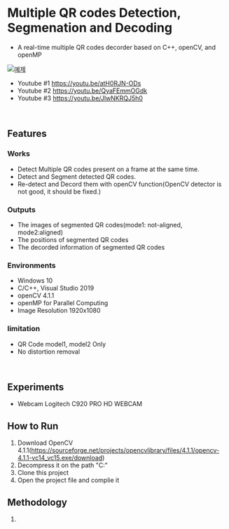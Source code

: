 # Multiple QR codes Detection, Segmenation and Decoding

* A real-time multiple QR codes decorder based on C++, openCV, and openMP

[![예제](http://img.youtube.com/vi/atH0RJN-ODs/0.jpg)](https://youtu.be/atH0RJN-ODs?t=0s) 
<br>

* Youtube #1 https://youtu.be/atH0RJN-ODs
* Youtube #2 https://youtu.be/QyaFEmmOGdk
* Youtube #3 https://youtu.be/JlwNKRQJ5h0
<br>

## Features

### Works
* Detect Multiple QR codes present on a frame at the same time.
* Detect and Segment detected QR codes.
* Re-detect and Decord them with openCV function(OpenCV detector is not good, it should be fixed.)

### Outputs
* The images of segmented QR codes(mode1: not-aligned, mode2:aligned)
* The positions of segmented QR codes
* The decorded information of segmented QR codes

### Environments
* Windows 10
* C/C++, Visual Studio 2019
* openCV 4.1.1
* openMP for Parallel Computing
* Image Resolution 1920x1080

### limitation
* QR Code model1, model2 Only
* No distortion removal

<br>

## Experiments
* Webcam Logitech C920 PRO HD WEBCAM

## How to Run
1. Download OpenCV 4.1.1(https://sourceforge.net/projects/opencvlibrary/files/4.1.1/opencv-4.1.1-vc14_vc15.exe/download)
2. Decompress it on the path "C:\"
3. Clone this project
4. Open the project file and complie it

## Methodology
1. 
